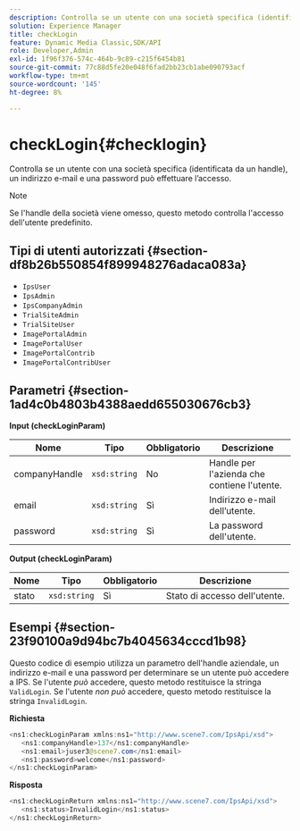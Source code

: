 ```yaml
---
description: Controlla se un utente con una società specifica (identificata da un handle), un indirizzo e-mail e una password può effettuare l’accesso.
solution: Experience Manager
title: checkLogin
feature: Dynamic Media Classic,SDK/API
role: Developer,Admin
exl-id: 1f96f376-574c-464b-9c89-c215f6454b81
source-git-commit: 77c88d5fe20e048f6fad2bb23cb1abe090793acf
workflow-type: tm+mt
source-wordcount: '145'
ht-degree: 8%

---
```


# checkLogin{#checklogin}

Controlla se un utente con una società specifica (identificata da un handle), un indirizzo e-mail e una password può effettuare l’accesso.

>[!NOTE]
>
>Se l&#39;handle della società viene omesso, questo metodo controlla l&#39;accesso dell&#39;utente predefinito.

## Tipi di utenti autorizzati {#section-df8b26b550854f899948276adaca083a}

* `IpsUser`
* `IpsAdmin`
* `IpsCompanyAdmin`
* `TrialSiteAdmin`
* `TrialSiteUser`
* `ImagePortalAdmin`
* `ImagePortalUser`
* `ImagePortalContrib`
* `ImagePortalContribUser`

## Parametri {#section-1ad4c0b4803b4388aedd655030676cb3}

**Input (checkLoginParam)**

| Nome | Tipo | Obbligatorio | Descrizione |
|---|---|---|---|
| companyHandle | `xsd:string` | No | Handle per l&#39;azienda che contiene l&#39;utente. |
| email | `xsd:string` | Sì | Indirizzo e-mail dell’utente. |
| password | `xsd:string` | Sì | La password dell&#39;utente. |

**Output (checkLoginParam)**

| Nome | Tipo | Obbligatorio | Descrizione |
|---|---|---|---|
| stato | `xsd:string` | Sì | Stato di accesso dell&#39;utente. |

## Esempi {#section-23f90100a9d94bc7b4045634cccd1b98}

Questo codice di esempio utilizza un parametro dell&#39;handle aziendale, un indirizzo e-mail e una password per determinare se un utente può accedere a IPS. Se l&#39;utente *può* accedere, questo metodo restituisce la stringa `ValidLogin`. Se l&#39;utente *non può* accedere, questo metodo restituisce la stringa `InvalidLogin`.

**Richiesta**

```java
<ns1:checkLoginParam xmlns:ns1="http://www.scene7.com/IpsApi/xsd">
   <ns1:companyHandle>137</ns1:companyHandle>
   <ns1:email>juser3@scene7.com</ns1:email>
   <ns1:password>welcome</ns1:password>
</ns1:checkLoginParam>
```

**Risposta**

```java
<ns1:checkLoginReturn xmlns:ns1="http://www.scene7.com/IpsApi/xsd">
   <ns1:status>InvalidLogin</ns1:status>
</ns1:checkLoginReturn>
```
